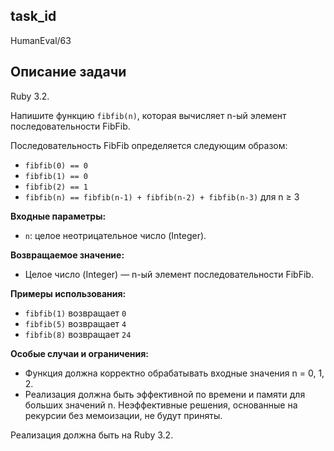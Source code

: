 ## task_id
HumanEval/63

## Описание задачи
Ruby 3.2.

Напишите функцию `fibfib(n)`, которая вычисляет n-ый элемент последовательности FibFib.

Последовательность FibFib определяется следующим образом:

* `fibfib(0) == 0`
* `fibfib(1) == 0`
* `fibfib(2) == 1`
* `fibfib(n) == fibfib(n-1) + fibfib(n-2) + fibfib(n-3)` для n ≥ 3

**Входные параметры:**

* `n`: целое неотрицательное число (Integer).

**Возвращаемое значение:**

* Целое число (Integer) — n-ый элемент последовательности FibFib.

**Примеры использования:**

* `fibfib(1)` возвращает `0`
* `fibfib(5)` возвращает `4`
* `fibfib(8)` возвращает `24`


**Особые случаи и ограничения:**

* Функция должна корректно обрабатывать входные значения n = 0, 1, 2.
* Реализация должна быть эффективной по времени и памяти для больших значений n.  Неэффективные решения, основанные на рекурсии без мемоизации, не будут приняты.

Реализация должна быть на Ruby 3.2.
